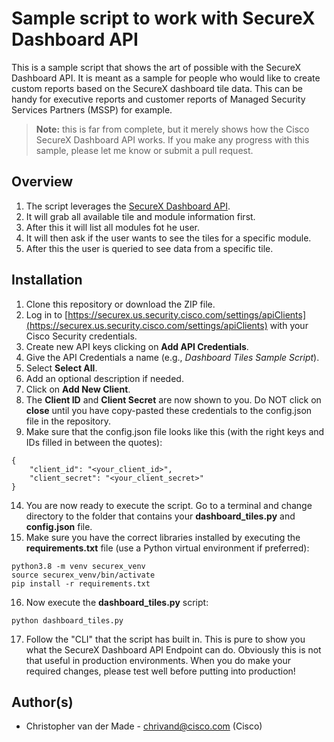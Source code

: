 # Sample script to work with SecureX Dashboard API
This is a sample script that shows the art of possible with the SecureX Dashboard API. It is meant as a sample for people who would like to create custom reports based on the SecureX dashboard tile data. This can be handy for executive reports and customer reports of Managed Security Services Partners (MSSP) for example.

> **Note:** this is far from complete, but it merely shows how the Cisco SecureX Dashboard API works. If you make any progress with this sample, please let me know or submit a pull request.

## Overview
1. The script leverages the [SecureX Dashboard API](https://visibility.amp.cisco.com/iroh/iroh-dashboard/index.html).
2. It will grab all available tile and module information first. 
3. After this it will list all modules fot he user.
4. It will then ask if the user wants to see the tiles for a specific module.
5. After this the user is queried to see data from a specific tile.

## Installation
1. Clone this repository or download the ZIP file.
2. Log in to [https://securex.us.security.cisco.com/settings/apiClients](https://securex.us.security.cisco.com/settings/apiClients) with your Cisco Security credentials.
3. Create new API keys clicking on **Add API Credentials**.
7. Give the API Credentials a name (e.g., *Dashboard Tiles Sample Script*).
8. Select **Select All**.
9. Add an optional description if needed.
10. Click on **Add New Client**.
11. The **Client ID** and **Client Secret** are now shown to you. Do NOT click on **close** until you have copy-pasted these credentials to the config.json file in the repository.
12. Make sure that the config.json file looks like this (with the right keys and IDs filled in between the quotes):

  ```
  {
      "client_id": "<your_client_id>",
      "client_secret": "<your_client_secret>"
  }
  ```
  
14. You are now ready to execute the script. Go to a terminal and change directory to the folder that contains your **dashboard_tiles.py** and **config.json** file. 
15. Make sure you have the correct libraries installed by executing the **requirements.txt** file (use a Python virtual environment if preferred): 

  ```
  python3.8 -m venv securex_venv
  source securex_venv/bin/activate
  pip install -r requirements.txt
  ```
  
16. Now execute the **dashboard_tiles.py** script:

  ```
  python dashboard_tiles.py
  ```

17. Follow the "CLI" that the script has built in. This is pure to show you what the SecureX Dashboard API Endpoint can do. Obviously this is not that useful in production environments. When you do make your required changes, please test well before putting into production! 

## Author(s)

* Christopher van der Made - chrivand@cisco.com (Cisco)
